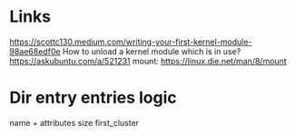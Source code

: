 # Links
https://scottc130.medium.com/writing-your-first-kernel-module-98ae68edf0e
How to unload a kernel module which is in use? https://askubuntu.com/a/521231
mount: https://linux.die.net/man/8/mount

# Dir entry entries logic

name + attributes
size
first_cluster
